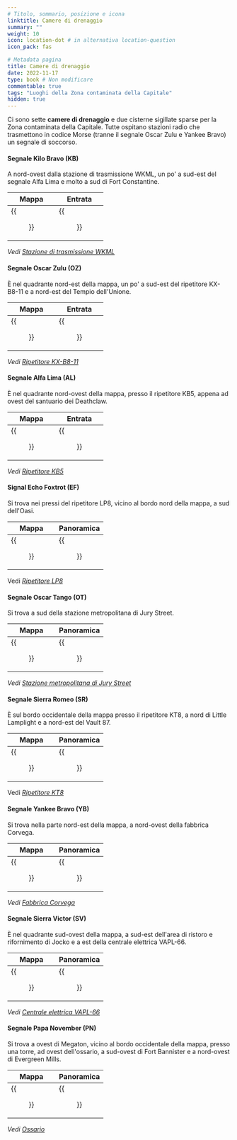 ```yaml
---
# Titolo, sommario, posizione e icona
linktitle: Camere di drenaggio
summary: ""
weight: 10
icon: location-dot # in alternativa location-question
icon_pack: fas

# Metadata pagina
title: Camere di drenaggio
date: 2022-11-17
type: book # Non modificare
commentable: true
tags: "Luoghi della Zona contaminata della Capitale"
hidden: true
---
```


<div class="fo3">


Ci sono sette **camere di drenaggio** e due cisterne sigillate sparse per la Zona contaminata della Capitale. Tutte ospitano stazioni radio che trasmettono in codice Morse (tranne il segnale Oscar Zulu e Yankee Bravo) un segnale di soccorso.

#### Segnale Kilo Bravo (KB)
A nord-ovest dalla stazione di trasmissione WKML, un po' a sud-est del segnale Alfa Lima e molto a sud di Fort Constantine.

| Mappa                               | Entrata                                                |
| ----------------------------------- | ------------------------------------------------------ |
| {{<figure src="fo3/WKML_BS_loc.webp">}} | {{<figure src="fo3/Explosives_Bobblehead_Location.webp">}} |




*Vedi [Stazione di trasmissione WKML](../stazione-di-trasmissione-wkml)*


#### Segnale Oscar Zulu (OZ)
È nel quadrante nord-est della mappa, un po' a sud-est del ripetitore KX-B8-11 e a nord-est del Tempio dell'Unione.



| Mappa                                | Entrata                                             |
| ------------------------------------ | --------------------------------------------------- |
| {{<figure src="fo3/RT_KX_B8_loc.webp">}} | {{<figure src="fo3/Entrance_-_drainage_chamber.webp">}} |

*Vedi [Ripetitore KX-B8-11](../ripetitore-kx-b8-11)*




#### Segnale Alfa Lima (AL)
È nel quadrante nord-ovest della mappa, presso il ripetitore KB5, appena ad ovest del santuario dei Deathclaw.



| Mappa                              | Entrata                                            |
| ---------------------------------- | -------------------------------------------------- |
| {{<figure src="fo3/BT_KB5_loc.webp">}} | {{<figure src="fo3/Alfa_Lima_Drainage_chamber.webp">}} |

*Vedi [Ripetitore KB5](../ripetitore-kb5)*

#### Signal Echo Foxtrot (EF)
Si trova nei pressi del ripetitore LP8, vicino al bordo nord della mappa, a sud dell'Oasi.



| Mappa                              | Panoramica                          |
| ---------------------------------- | ----------------------------------- |
| {{<figure src="fo3/BT_LP8_loc.webp">}} | {{<figure src="fo3/EchoFoxtrot.webp">}} |


Vedi *[Ripetitore LP8](../ripetitore-lp8)*


#### Segnale Oscar Tango (OT)
Si trova a sud della stazione metropolitana di Jury Street.

| Mappa                                      | Panoramica                                               |
| ------------------------------------------ | -------------------------------------------------------- |
| {{<figure src="fo3/Jury_Street_MS_loc.webp">}} | {{<figure src="fo3/Oscar_Tango_dr._chamber_exterior.webp">}} |


*Vedi [Stazione metropolitana di Jury Street](../stazione-metropolitana-di-jury-street)*



#### Segnale Sierra Romeo (SR)
È sul bordo occidentale della mappa presso il ripetitore KT8, a nord di Little Lamplight e a nord-est del Vault 87.



| Mappa                               | Panoramica                                  |
| ----------------------------------- | ------------------------------------------- |
| {{<figure src="fo3/BT_KT_8_loc.webp">}} | {{<figure src="fo3/Broadcast_Tower_KT8.webp">}} |

Vedi *[Ripetitore KT8](../ripetitore-kt8)*



#### Segnale Yankee Bravo (YB)
Si trova nella parte nord-est della mappa, a nord-ovest della fabbrica  Corvega.

| Mappa                                           | Panoramica                                                  |
| ----------------------------------------------- | ----------------------------------------------------------- |
| {{<figure src="fo3/Signal_Yankee_Bravo_map.webp">}} | {{<figure src="fo3/Broadcast_tower_Signal_Yankee_Bravo.webp">}} |

*Vedi [Fabbrica Corvega](../fabbrica-corvega)*


#### Segnale Sierra Victor (SV)
È nel quadrante sud-ovest della mappa, a sud-est dell'area di ristoro e rifornimento di Jocko e a est della centrale elettrica VAPL-66.

| Mappa                                            | Panoramica                                   |
| ------------------------------------------------ | -------------------------------------------- |
| {{<figure src="fo3/Signal_Sierra_Victor_map.webp">}} | {{<figure src="fo3/SVS_drainage_chamber.webp">}} |

*Vedi [Centrale elettrica VAPL-66](../centrale-elettrica-vapl-66)*


#### Segnale Papa November (PN)
Si trova a ovest di Megaton, vicino al bordo occidentale della mappa, presso una torre, ad ovest dell'ossario, a sud-ovest di Fort Bannister e a nord-ovest di Evergreen Mills.

| Mappa                                            | Panoramica                                   |
| ------------------------------------------------ | -------------------------------------------- |
| {{<figure src="fo3/Signal_Papa_November_map.webp">}} | {{<figure src="fo3/Signal_Papa_November.webp">}} |

*Vedi [Ossario](../ossario)*


</div>

